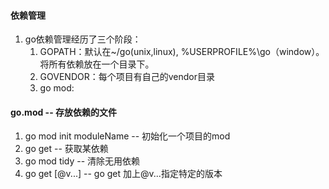 #### 依赖管理

1. go依赖管理经历了三个阶段：
    1. GOPATH：默认在~/go(unix,linux), %USERPROFILE%\go（window）。将所有依赖放在一个目录下。
    2. GOVENDOR：每个项目有自己的vendor目录
    3. go mod:

#### go.mod -- 存放依赖的文件

1. go mod init  moduleName -- 初始化一个项目的mod
2. go get  -- 获取某依赖
3. go mod tidy -- 清除无用依赖
4. go get [@v...] -- go get 加上@v...指定特定的版本